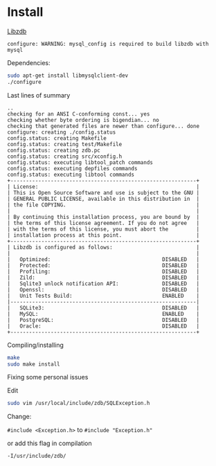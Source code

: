 <!-- TITLE: Libzdb -->

# Install

[Libzdb](http://www.tildeslash.com/libzdb/#)


`configure: WARNING: mysql_config is required to build libzdb with mysql
`

Dependencies:

```sh
sudo apt-get install libmysqlclient-dev
./configure
```
Last lines of summary
```text
..
checking for an ANSI C-conforming const... yes
checking whether byte ordering is bigendian... no
checking that generated files are newer than configure... done
configure: creating ./config.status
config.status: creating Makefile
config.status: creating test/Makefile
config.status: creating zdb.pc
config.status: creating src/xconfig.h
config.status: executing libtool_patch commands
config.status: executing depfiles commands
config.status: executing libtool commands
+------------------------------------------------------------+
| License:                                                   |
| This is Open Source Software and use is subject to the GNU |
| GENERAL PUBLIC LICENSE, available in this distribution in  |
| the file COPYING.                                          |
|                                                            |
| By continuing this installation process, you are bound by  |
| the terms of this license agreement. If you do not agree   |
| with the terms of this license, you must abort the         |
| installation process at this point.                        |
+------------------------------------------------------------+
| Libzdb is configured as follows:                           |
|                                                            |
|   Optimized:                                    DISABLED   |
|   Protected:                                    DISABLED   |
|   Profiling:                                    DISABLED   |
|   Zild:                                         DISABLED   |
|   Sqlite3 unlock notification API:              DISABLED   |
|   Openssl:                                      DISABLED   |
|   Unit Tests Build:                             ENABLED    |
|------------------------------------------------------------|
|   SQLite3:                                      DISABLED   |
|   MySQL:                                        ENABLED    |
|   PostgreSQL:                                   DISABLED   |
|   Oracle:                                       DISABLED   |
+------------------------------------------------------------+

```

Compiling/installing


```sh
make
sudo make install
```

Fixing some personal issues

Edit 

```sh
sudo vim /usr/local/include/zdb/SQLException.h
```

Change:  

`#include <Exception.h>` to `#include "Exception.h"`

or add this flag in compilation

`-I/usr/include/zdb/`

